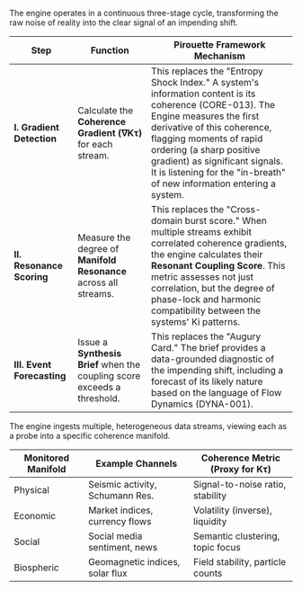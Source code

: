 The engine operates in a continuous three-stage cycle, transforming the raw noise of reality into the clear signal of an impending shift.

| Step | Function | Pirouette Framework Mechanism |
|---|---|---|
| **I. Gradient Detection** | Calculate the **Coherence Gradient (∇Kτ)** for each stream. | This replaces the "Entropy Shock Index." A system's information content is its coherence (CORE-013). The Engine measures the first derivative of this coherence, flagging moments of rapid ordering (a sharp positive gradient) as significant signals. It is listening for the "in-breath" of new information entering a system. |
| **II. Resonance Scoring** | Measure the degree of **Manifold Resonance** across all streams. | This replaces the "Cross-domain burst score." When multiple streams exhibit correlated coherence gradients, the engine calculates their **Resonant Coupling Score**. This metric assesses not just correlation, but the degree of phase-lock and harmonic compatibility between the systems' Ki patterns. |
| **III. Event Forecasting** | Issue a **Synthesis Brief** when the coupling score exceeds a threshold. | This replaces the "Augury Card." The brief provides a data-grounded diagnostic of the impending shift, including a forecast of its likely nature based on the language of Flow Dynamics (DYNA-001). |

The engine ingests multiple, heterogeneous data streams, viewing each as a probe into a specific coherence manifold.

| Monitored Manifold | Example Channels                | Coherence Metric (Proxy for Kτ)   |
| ------------------ | ------------------------------- | --------------------------------- |
| Physical           | Seismic activity, Schumann Res. | Signal-to-noise ratio, stability  |
| Economic           | Market indices, currency flows  | Volatility (inverse), liquidity   |
| Social             | Social media sentiment, news    | Semantic clustering, topic focus  |
| Biospheric         | Geomagnetic indices, solar flux | Field stability, particle counts  |